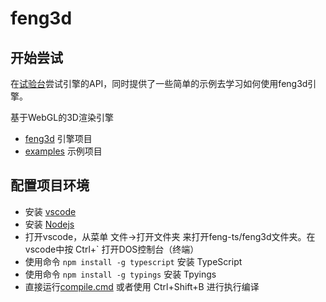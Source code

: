 feng3d
=======

开始尝试
---------

在[试验台](playground.md)尝试引擎的API，同时提供了一些简单的示例去学习如何使用feng3d引擎。

基于WebGL的3D渲染引擎

* [feng3d](https://github.com/feng3dTS/feng3d-ts/tree/master/feng3d) 引擎项目
* [examples](https://github.com/feng3dTS/feng3d-ts/tree/master/examples) 示例项目


配置项目环境
---------

* 安装 [vscode](https://code.visualstudio.com/)
* 安装 [Nodejs](https://nodejs.org)
* 打开vscode，从菜单 文件->打开文件夹 来打开feng-ts/feng3d文件夹。在vscode中按 Ctrl+` 打开DOS控制台（终端）
* 使用命令 `npm install -g typescript` 安装 TypeScript
* 使用命令 `npm install -g typings` 安装 Tpyings
* 直接运行[compile.cmd](https://github.com/feng3dTS/feng3d-ts/blob/master/compile.cmd) 或者使用 Ctrl+Shift+B 进行执行编译